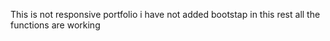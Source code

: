 This is not responsive portfolio i have not added bootstap in this rest all the functions are working
